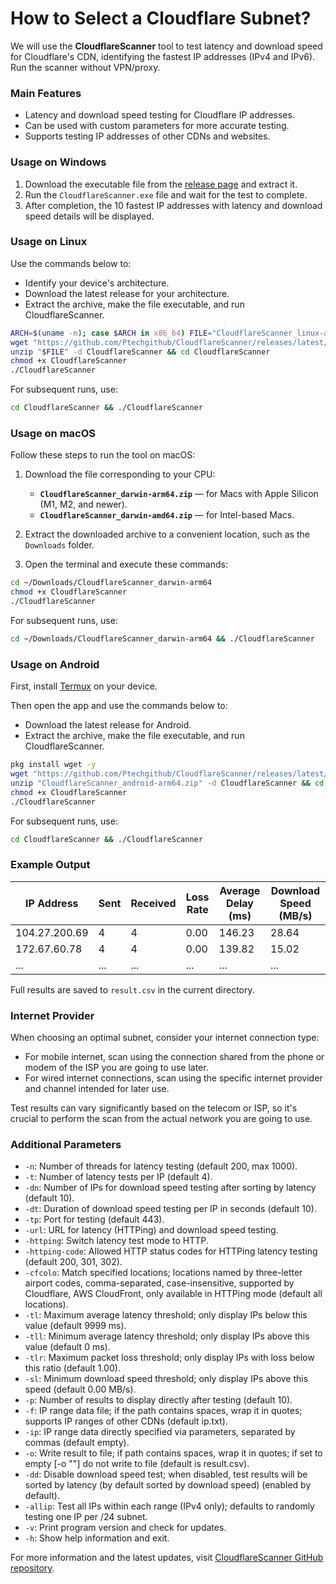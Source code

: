 # How to Select a Cloudflare Subnet?

We will use the **CloudflareScanner** tool to test latency and download speed for Cloudflare's CDN, identifying the fastest IP addresses (IPv4 and IPv6). Run the scanner without VPN/proxy.

### Main Features

- Latency and download speed testing for Cloudflare IP addresses.
- Can be used with custom parameters for more accurate testing.
- Supports testing IP addresses of other CDNs and websites.

### Usage on Windows

1. Download the executable file from the [release page](https://github.com/Ptechgithub/CloudflareScanner/releases/latest) and extract it.
2. Run the `CloudflareScanner.exe` file and wait for the test to complete.
3. After completion, the 10 fastest IP addresses with latency and download speed details will be displayed.

### Usage on Linux

Use the commands below to:
- Identify your device's architecture.
- Download the latest release for your architecture.
- Extract the archive, make the file executable, and run CloudflareScanner.

```bash
ARCH=$(uname -m); case $ARCH in x86_64) FILE="CloudflareScanner_linux-amd64.zip";; aarch64|arm64) FILE="CloudflareScanner_linux-arm64.zip";; armv7l) FILE="CloudflareScanner_linux-arm7.zip";; mips64) FILE="CloudflareScanner_linux-mips64.zip";; mips64le) FILE="CloudflareScanner_linux-mips64le.zip";; riscv64) FILE="CloudflareScanner_linux-riscv64.zip";; *) echo "Unsupported architecture: $ARCH"; exit 1;; esac
wget "https://github.com/Ptechgithub/CloudflareScanner/releases/latest/download/$FILE"
unzip "$FILE" -d CloudflareScanner && cd CloudflareScanner
chmod +x CloudflareScanner
./CloudflareScanner
```

For subsequent runs, use:

```bash
cd CloudflareScanner && ./CloudflareScanner
```

### Usage on macOS

Follow these steps to run the tool on macOS:

1. Download the file corresponding to your CPU:
   - **`CloudflareScanner_darwin-arm64.zip`** — for Macs with Apple Silicon (M1, M2, and newer).
   - **`CloudflareScanner_darwin-amd64.zip`** — for Intel-based Macs.

2. Extract the downloaded archive to a convenient location, such as the `Downloads` folder.

3. Open the terminal and execute these commands:

```bash
cd ~/Downloads/CloudflareScanner_darwin-arm64
chmod +x CloudflareScanner
./CloudflareScanner
```

For subsequent runs, use:

```bash
cd ~/Downloads/CloudflareScanner_darwin-arm64 && ./CloudflareScanner
```

### Usage on Android

First, install [Termux](https://play.google.com/store/apps/details?id=com.termux) on your device.

Then open the app and use the commands below to:
- Download the latest release for Android.
- Extract the archive, make the file executable, and run CloudflareScanner.

```bash
pkg install wget -y
wget "https://github.com/Ptechgithub/CloudflareScanner/releases/latest/download/CloudflareScanner_android-arm64.zip"
unzip "CloudflareScanner_android-arm64.zip" -d CloudflareScanner && cd CloudflareScanner
chmod +x CloudflareScanner
./CloudflareScanner
```

For subsequent runs, use:

```bash
cd CloudflareScanner && ./CloudflareScanner
```

### Example Output

| IP Address    | Sent | Received | Loss Rate | Average Delay (ms) | Download Speed (MB/s) |
| ------------- | ---- | -------- | --------- | ------------------ | --------------------- |
| 104.27.200.69 | 4    | 4        | 0.00      | 146.23             | 28.64                 |
| 172.67.60.78  | 4    | 4        | 0.00      | 139.82             | 15.02                 |
| ...           | ...  | ...      | ...       | ...                | ...                   |

Full results are saved to `result.csv` in the current directory.

### Internet Provider

When choosing an optimal subnet, consider your internet connection type:

- For mobile internet, scan using the connection shared from the phone or modem of the ISP you are going to use later.
- For wired internet connections, scan using the specific internet provider and channel intended for later use.

Test results can vary significantly based on the telecom or ISP, so it's crucial to perform the scan from the actual network you are going to use.

### Additional Parameters

- `-n`: Number of threads for latency testing (default 200, max 1000).
- `-t`: Number of latency tests per IP (default 4).
- `-dn`: Number of IPs for download speed testing after sorting by latency (default 10).
- `-dt`: Duration of download speed testing per IP in seconds (default 10).
- `-tp`: Port for testing (default 443).
- `-url`: URL for latency (HTTPing) and download speed testing.
- `-httping`: Switch latency test mode to HTTP.
- `-httping-code`: Allowed HTTP status codes for HTTPing latency testing (default 200, 301, 302).
- `-cfcolo`: Match specified locations; locations named by three-letter airport codes, comma-separated, case-insensitive, supported by Cloudflare, AWS CloudFront, only available in HTTPing mode (default all locations).
- `-tl`: Maximum average latency threshold; only display IPs below this value (default 9999 ms).
- `-tll`: Minimum average latency threshold; only display IPs above this value (default 0 ms).
- `-tlr`: Maximum packet loss threshold; only display IPs with loss below this ratio (default 1.00).
- `-sl`: Minimum download speed threshold; only display IPs above this speed (default 0.00 MB/s).
- `-p`: Number of results to display directly after testing (default 10).
- `-f`: IP range data file; if the path contains spaces, wrap it in quotes; supports IP ranges of other CDNs (default ip.txt).
- `-ip`: IP range data directly specified via parameters, separated by commas (default empty).
- `-o`: Write result to file; if path contains spaces, wrap it in quotes; if set to empty [-o ""] do not write to file (default is result.csv).
- `-dd`: Disable download speed test; when disabled, test results will be sorted by latency (by default sorted by download speed) (enabled by default).
- `-allip`: Test all IPs within each range (IPv4 only); defaults to randomly testing one IP per /24 subnet.
- `-v`: Print program version and check for updates.
- `-h`: Show help information and exit.

For more information and the latest updates, visit [CloudflareScanner GitHub repository](https://github.com/Ptechgithub/CloudflareScanner).
